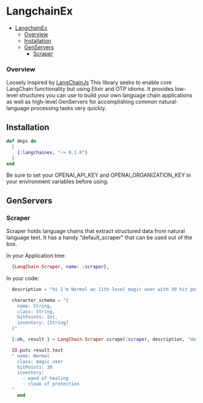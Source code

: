 # LangchainEx   

- [LangchainEx](#langchainex)
    - [Overview](#overview)
  - [Installation](#installation)
  - [GenServers](#genservers)
    - [Scraper](#scraper)


### Overview

Loosely inspired by [LangChainJs](https://github.com/hwchase17/langchainjs)
This library seeks to enable core LangChain functionality but using
Elixir and OTP idioms. It provides low-level structures
you can use to build your own language chain applications
as well as high-level GenServers for accomplishing common 
natural-language processing tasks very quickly. 

## Installation

```elixir
def deps do
  [
    {:langchainex, "~> 0.1.0"}
  ]
end
```

Be sure to set your OPENAI_API_KEY and OPENAI_ORGANIZATION_KEY in your environment variables before using.


## GenServers 

### Scraper

Scraper holds language chains that extract structured data
from natural language text. It has a handy "default_scraper" that
can be used out of the box.


In your Application tree:
```elixir
  {LangChain.Scraper, name: :scraper},
```

In your code: 
```elixir
  description = "Hi I'm Nermal an 11th-level magic user with 30 hit points, I have a wand of healing and a cloak of protection in my inventory."

  character_schema = "{
    name: String,
    class: String,
    hitPoints: Int,          
    inventory: [String]
  }"

  {:ok, result } = LangChain.Scraper.scrape(:scraper, description, "default_scraper", %{ outputFormat: "YAML", inputSchema: character_schema }) 

  IO.puts result.text 
  " name: Nermal
    class: magic user
    hitPoints: 30
    inventory:
      - wand of healing
      - cloak of protection
  "
    end
```
